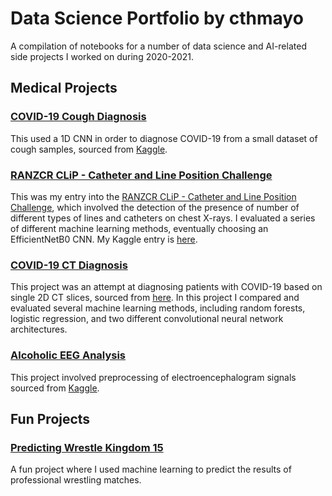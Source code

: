 # Data Science Portfolio by cthmayo

A compilation of notebooks for a number of data science and AI-related side projects I worked on during 2020-2021.

## Medical Projects

### [COVID-19 Cough Diagnosis](https://github.com/cthmayo/cough-diagosis/blob/main/COVID_Cough.ipynb)

This used a 1D CNN in order to diagnose COVID-19 from a small dataset of cough samples, sourced from [Kaggle](https://www.kaggle.com/himanshu007121/coughclassifier-trial/code).

### [RANZCR CLiP - Catheter and Line Position Challenge](https://github.com/cthmayo/line-placement/blob/main/Line_Position.ipynb)

This was my entry into the [RANZCR CLiP - Catheter and Line Position Challenge](https://www.kaggle.com/c/ranzcr-clip-catheter-line-classification), which involved the detection of the presence of number of different types of lines and catheters on chest X-rays. I evaluated a series of different machine learning methods, eventually choosing an EfficientNetB0 CNN. My Kaggle entry is [here](https://www.kaggle.com/cthmayo/efficientnetb0-inference).

### [COVID-19 CT Diagnosis](https://github.com/cthmayo/covid-diagnosis/blob/main/COVID_Diagnosis_Complete.ipynb)

This project was an attempt at diagnosing patients with COVID-19 based on single 2D CT slices, sourced from [here](https://github.com/UCSD-AI4H/COVID-CT). In this project I compared and evaluated several machine learning methods, including random forests, logistic regression, and two different convolutional neural network architectures.

### [Alcoholic EEG Analysis](https://github.com/cthmayo/eeg-preprocessing/blob/main/EEG_Preprocessing.ipynb)

This project involved preprocessing of electroencephalogram signals sourced from [Kaggle](https://www.kaggle.com/nnair25/Alcoholics).

## Fun Projects

### [Predicting Wrestle Kingdom 15](https://github.com/cthmayo/match-predictor/blob/main/Predicting-Wrestle-Kingdom-15.ipynb)

A fun project where I used machine learning to predict the results of professional wrestling matches.

